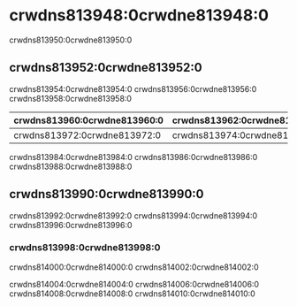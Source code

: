 # crwdns813948:0crwdne813948:0

<p class="description">crwdns813950:0crwdne813950:0</p>

## crwdns813952:0crwdne813952:0

crwdns813954:0crwdne813954:0 crwdns813956:0crwdne813956:0 crwdns813958:0crwdne813958:0

| crwdns813960:0crwdne813960:0 | crwdns813962:0crwdne813962:0 | crwdns813964:0crwdne813964:0 | crwdns813966:0crwdne813966:0 | crwdns813968:0crwdne813968:0 | crwdns813970:0crwdne813970:0 |
|:---------------------------- |:---------------------------- |:---------------------------- |:---------------------------- |:---------------------------- |:---------------------------- |
| crwdns813972:0crwdne813972:0 | crwdns813974:0crwdne813974:0 | crwdns813976:0crwdne813976:0 | crwdns813978:0crwdne813978:0 | crwdns813980:0crwdne813980:0 | crwdns813982:0crwdne813982:0 |

crwdns813984:0crwdne813984:0 crwdns813986:0crwdne813986:0 crwdns813988:0crwdne813988:0

## crwdns813990:0crwdne813990:0

crwdns813992:0crwdne813992:0 crwdns813994:0crwdne813994:0 crwdns813996:0crwdne813996:0

### crwdns813998:0crwdne813998:0

crwdns814000:0crwdne814000:0 crwdns814002:0crwdne814002:0

crwdns814004:0crwdne814004:0 crwdns814006:0crwdne814006:0 crwdns814008:0crwdne814008:0 crwdns814010:0crwdne814010:0